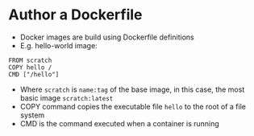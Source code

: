 # Author a Dockerfile

* Docker images are build using Dockerfile definitions
* E.g. hello-world image:

```text
FROM scratch
COPY hello /
CMD ["/hello"]
```

* Where `scratch` is `name:tag` of the base image, in this case, the most basic image `scratch:latest`
* COPY command copies the executable file `hello` to the root of a file system
* CMD is the command executed when a container is running

